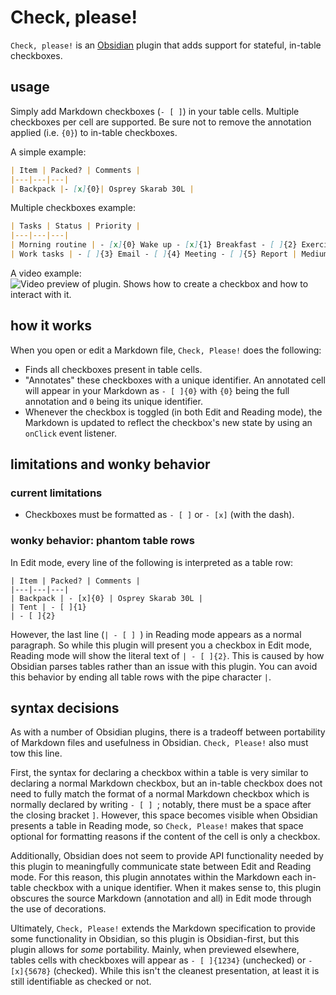 # Check, please!

`Check, please!` is an [Obsidian](https://obsidian.md) plugin that adds support for stateful, in-table checkboxes.

## usage
Simply add Markdown checkboxes (`- [ ]`) in your table cells. Multiple checkboxes per cell are supported. Be sure not to remove the annotation applied (i.e. `{0}`) to in-table checkboxes.

A simple example:
```markdown
| Item | Packed? | Comments |
|---|---|---|
| Backpack |- [x]{0}| Osprey Skarab 30L |
```

Multiple checkboxes example:
```markdown
| Tasks | Status | Priority |
|---|---|---|
| Morning routine | - [x]{0} Wake up - [x]{1} Breakfast - [ ]{2} Exercise | High |
| Work tasks | - [ ]{3} Email - [ ]{4} Meeting - [ ]{5} Report | Medium |
```

A video example:
![Video preview of plugin. Shows how to create a checkbox and how to interact with it.](./demo.gif)

## how it works
When you open or edit a Markdown file, `Check, Please!` does the following:
- Finds all checkboxes present in table cells.
- "Annotates" these checkboxes with a unique identifier. An annotated cell will appear in your Markdown as `- [ ]{0}` with `{0}` being the full annotation and `0` being its unique identifier.
- Whenever the checkbox is toggled (in both Edit and Reading mode), the Markdown is updated to reflect the checkbox's new state by using an `onClick` event listener.

## limitations and wonky behavior
### current limitations
- Checkboxes must be formatted as `- [ ]` or `- [x]` (with the dash).

### wonky behavior: phantom table rows
In Edit mode, every line of the following is interpreted as a table row:
```
| Item | Packed? | Comments |
|---|---|---|
| Backpack | - [x]{0} | Osprey Skarab 30L |
| Tent | - [ ]{1}
| - [ ]{2}
```

However, the last line (`| - [ ] `) in Reading mode appears as a normal paragraph. So while this plugin will present you a checkbox in Edit mode, Reading mode will show the literal text of `| - [ ]{2}`. This is caused by how Obsidian parses tables rather than an issue with this plugin. You can avoid this behavior by ending all table rows with the pipe character `|`.

## syntax decisions
As with a number of Obsidian plugins, there is a tradeoff between portability of Markdown files and usefulness in Obsidian. `Check, Please!` also must tow this line.

First, the syntax for declaring a checkbox within a table is very similar to declaring a normal Markdown checkbox, but an in-table checkbox does not need to fully match the format of a normal Markdown checkbox which is normally declared by writing `- [ ] `; notably, there must be a space after the closing bracket `]`. However, this space becomes visible when Obsidian presents a table in Reading mode, so `Check, Please!` makes that space optional for formatting reasons if the content of the cell is only a checkbox.

Additionally, Obsidian does not seem to provide API functionality needed by this plugin to meaningfully communicate state between Edit and Reading mode. For this reason, this plugin annotates within the Markdown each in-table checkbox with a unique identifier. When it makes sense to, this plugin obscures the source Markdown (annotation and all) in Edit mode through the use of decorations.

Ultimately, `Check, Please!` extends the Markdown specification to provide some functionality in Obsidian, so this plugin is Obsidian-first, but this plugin allows for _some_ portability. Mainly, when previewed elsewhere, tables cells with checkboxes will appear as `- [ ]{1234}` (unchecked) or `- [x]{5678}` (checked). While this isn't the cleanest presentation, at least it is still identifiable as checked or not.

